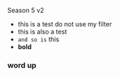 Season 5 v2
- this is a test do not use my filter
- this is also a test
- `and so is` this
- **bold**
### word up